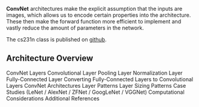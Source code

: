 **ConvNet** architectures make the explicit assumption that the inputs are images, which allows us to encode certain properties into the architecture. These then make the forward function more efficient to implement and vastly reduce the amount of parameters in the network.

The cs231n class is published on [github](http://cs231n.github.io/convolutional-networks/).

## Architecture Overview


ConvNet Layers
Convolutional Layer
Pooling Layer
Normalization Layer
Fully-Connected Layer
Converting Fully-Connected Layers to Convolutional Layers
ConvNet Architectures
Layer Patterns
Layer Sizing Patterns
Case Studies (LeNet / AlexNet / ZFNet / GoogLeNet / VGGNet)
Computational Considerations
Additional References
